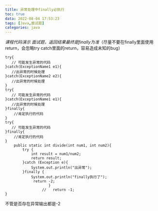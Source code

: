 ```yaml
---
title: 异常处理中finally必执行
toc: true
data: 2022-08-04 17:53:23
tags: [Java,面试题]
categories: java
---
```


*课程代码演示 面试题，返回结果最终是finally为准*<!--more-->（尽量不要在finally里面使用return，会忽略try catch里面的return，容易造成未知的bug）

```
try{
   // 可能发生异常的代码
}catch(ExceptionName1 e1){
   //出异常的时候处理
}catch(ExceptionName2 e2){
   //出异常的时候处理
}
try{
   // 可能发生异常的代码
}catch(ExceptionName1 e1){
   //出异常的时候处理
}finally{
    //肯定执行的代码
}
try{
   // 可能发生异常的代码
}finally{
    //肯定执行的代码
}
    public static int divide(int num1, int num2){
        try {
            int result = num1/num2;
            return result;
        }catch (Exception e){
            System.out.println("出异常");
        }finally {
            System.out.println("finally执⾏了");
             return -2;
                    }
                 //   return -1;
}
```

不管是否存在异常输出都是-2